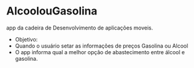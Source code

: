 # AlcoolouGasolina

<a>app da cadeira de Desenvolvimento de aplicações moveis.</a>

 - Objetivo:
 - Quando o usuário setar as informações de preços Gasolina ou Alcool
 - O app informa qual a melhor opção de abastecimento entre álcool e gasolina.
